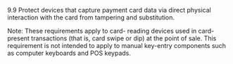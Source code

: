 9.9 Protect devices that capture payment 
card data via direct physical interaction 
with the card from tampering and 
substitution. 

Note: These requirements apply to card-
reading devices used in card-present 
transactions (that is, card swipe or dip) at 
the point of sale. This requirement is not 
intended to apply to manual key-entry 
components such as computer 
keyboards and POS keypads. 


